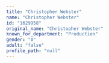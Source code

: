 ```yaml
---
title: "Christopher Webster"
name: "Christopher Webster"
id: "1629958"
original_name: "Christopher Webster"
known_for_department: "Production"
gender: "0"
adult: "false"
profile_path: "null"
---
```

